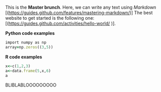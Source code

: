 This is the **Master brunch**. Here, we can write any text using *Markdown* [(https://guides.github.com/features/mastering-markdown/)] The best website to get started is the following one: [(https://guides.github.com/activities/hello-world/
)]. 




**Python code examples** 
```ruby
import numpy as np
array=np.zeros((3,5))
```


**R code examples**
```ruby
x<-c(1,2,3)
a<-data.frame(5,x,6)
a
```


BLIBLABLOOOOOOOOO


